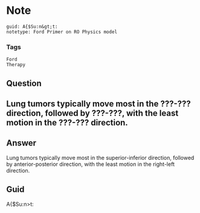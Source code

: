 # Note
```
guid: A{$Su:n&gt;t:
notetype: Ford Primer on RO Physics model
```

### Tags
```
Ford
Therapy
```

## Question
<h2>Lung tumors typically move most in the ???-??? direction, followed by ???-???, with the least motion in the ???-??? direction.</h2>

## Answer
<section>
<p>Lung tumors typically move most in the superior-inferior direction, followed by anterior-posterior direction, with the least motion in the right-left direction.</p>


</section>

## Guid
A{$Su:n>t:
